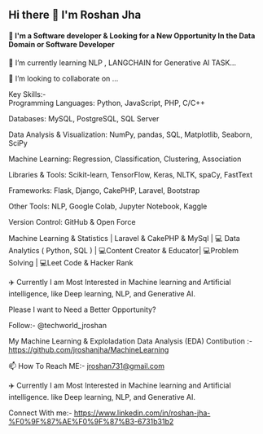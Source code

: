 ## Hi there 👋 I'm Roshan Jha

<h4> 🔭 I'm a Software developer & Looking for a New Opportunity In the Data Domain or Software Developer </h4>

🌱 I’m currently learning NLP , LANGCHAIN for Generative AI TASK...

👯 I’m looking to collaborate on ...

 Key Skills:- <br>
 Programming Languages: Python, JavaScript, PHP, C/C++  <br>
 
 Databases: MySQL, PostgreSQL, SQL Server <br>
 
 Data Analysis & Visualization: NumPy, pandas, SQL, Matplotlib, Seaborn, SciPy <br>
 
 Machine Learning: Regression, Classification, Clustering, Association <br>
 
 Libraries & Tools: Scikit-learn, TensorFlow, Keras, NLTK, spaCy, FastText <br>
 
 Frameworks: Flask, Django, CakePHP, Laravel, Bootstrap  <br>
 
 Other Tools: NLP, Google Colab, Jupyter Notebook, Kaggle <br>
 
 Version Control: GitHub & Open Force

Machine Learning & Statistics | Laravel & CakePHP & MySql  | 💻 Data Analytics ( Python, SQL ) | 💻Content Creator & Educator| 💻Problem Solving | 💻Leet Code & Hacker Rank

✈️ Currently I am Most Interested in Machine learning and Artificial intelligence, like Deep learning, NLP, and Generative AI. 

Please I want to Need a Better Opportunity? </h3>
                                                                                                          
 Follow:- @techworld_jroshan

 My Machine Learning & Exploladation Data Analysis (EDA) Contibution :- https://github.com/jroshanjha/MachineLearning
 
 📫 How To Reach ME:- jroshan731@gmail.com 

 ✈️ Currently I am Most Interested in Machine learning and Artificial intelligence. like Deep learning, NLP, and Generative AI. 

 Connect With me:- https://www.linkedin.com/in/roshan-jha-%F0%9F%87%AE%F0%9F%87%B3-6731b31b2

<!--
**jroshanjha/jroshanjha** is a ✨ _special_ ✨ repository because its `README.md` (this file) appears on your GitHub profile.

Here are some ideas to get you started:

- 🔭 I’m currently working on ...
- 🌱 I’m currently learning ...
- 👯 I’m looking to collaborate on ...
- 🤔 I’m looking for help with ...
- 💬 Ask me about ...
- 📫 How to reach me: ...
- 😄 Pronouns: ...
- ⚡ Fun fact: ...
-->
